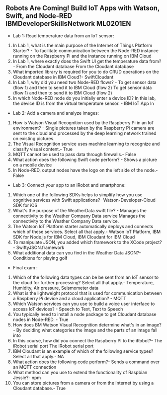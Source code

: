 ## Robots Are Coming! Build IoT Apps with Watson, Swift, and Node-RED IBMDeveloperSkillsNetwork ML0201EN

* Lab 1: Read temperature data from an IoT sensor:
1. In Lab 1, what is the main purpose of the Internet of Things Platform Starter? - To facilitate communication between the Node-RED instance running on the Raspberry Pi and the instance running on IBM Cloud
2. In Lab 1, where exactly does the Swift UI get the temperature data from?- From the Cloudant database From the Cloudant database
3. What imported library is required for you to do CRUD operations on the Cloudant database in IBM Cloud?- SwiftCloudant
4. In Lab 1, why did you need two Node-RED flows? -  To get sensor data (flow 1) and then to send it to IBM Cloud (flow 2) To get sensor data (flow 1) and then to send it to IBM Cloud (flow 2)
5. In which Node-RED node do you initially enter a device ID? In this lab, the device ID is from the virtual temperature sensor. - IBM IoT App In

* Lab 2: Add a camera and analyze images:
1. How is Watson Visual Recognition used by the Raspberry Pi in an IoT environment? - Single pictures taken by the Raspberry Pi camera are sent to the cloud and processed by the deep learning network trained on existing pictures.
2. The Visual Recognition service uses machine learning to recognize and classify visual content.- True
3. MQTT cannot be used to pass data through firewalls.- False
4. What action does the following Swift code perform? - Shows a picture on a mobile device
5. In Node-RED, output nodes have the logo on the left side of the node.- False

* Lab 3: Connect your app to an iRobot and smartphone:
1. Which one of the following SDKs helps to simplify how you use cognitive services with Swift applications?- Watson-Developer-Cloud SDK for iOS 
2. What's the purpose of the WeatherData.swift file? - Manages the connectivity to the Weather Company Data service Manages the connectivity to the Weather Company Data service.
3. The Watson IoT Platform starter automatically deploys and connects which of these services. Select all that apply.- Watson IoT Platform,  IBM SDK for Node.js for IBM Cloud, IBM Cloudant for IBM Cloud 
4. To manipulate JSON, you added which framework to the XCode project?-  SwiftyJSON.framework 
5. What additional data can you find in the Weather Data JSON?- Conditions for playing golf

* Final exam :
1. Which of the following data types can be be sent from an IoT sensor to the cloud for further processing? Select all that apply.- Temperature, Humidity, Air pressure, Seismometer data
2. What is the lightweight protocol that is used for communication between a Raspberry Pi device and a cloud application? - MQTT
3. Which Watson services can you use to build a voice user interface to access IoT devices? - Speech to Text, Text to Speech
4. You typically need to install a node package to get Cloudant database nodes in Node-RED. - True
5. How does BM Watson Visual Recognition determine what's in an image? - By deciding what categories the image and the parts of an image fall into
6. In this course, how did you connect the Raspberry PI to the iRobot?-  The iRobot serial port The iRobot serial port
7. IBM Cloudant is an example of which of the following service types? Select all that apply.- NA
8. What action does the following code perform?-  Sends a command over an MQTT connection
9. What method can you use to extend the functionality of Raspbian Jessie?- npm
10. You can store pictures from a camera or from the Internet by using a Cloudant database.- True
